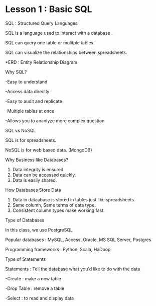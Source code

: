 # Lesson 1 : Basic SQL

SQL : Structured Query Languages

SQL is a language used to interact with a database .

SQL can query one table or mulitple tables.

SQL can visualize the relationships between spreadsheets.

*ERD : Entity Relationship Diagram

Why SQL?

-Easy to understand

-Access data directly

-Easy to audit and replicate

-Multiple tables at once

-Allows you to ananlyze more complex question


SQL vs NoSQL

SQL is for spreadsheets.

NoSQL is for web based data. (MongoDB)

Why Business like Databases?
1. Data integrity is ensured.
2. Data can be accessed quickly.
3. Data is easily shared.

How Databases Store Data
1. Data in dataabase is stored in tables just like spreadsheets.
2. Same column, Same terms of data type.
3. Consistent column types make working fast.


Type of Databases

In this class, we use PostgreSQL

Popular databases : MySQL, Access, Oracle, MS SQL Server, Postgres

Programming frameworks : Python, Scala, HaDoop


Type of Statements

Statements : Tell the database what you'd like to do with the data

-Create : make a new table

-Drop Table : remove a table

-Select : to read and display data
